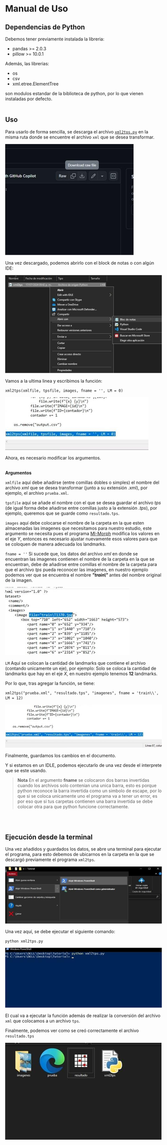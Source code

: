 # Manual de Uso

## Dependencias de Python

Debemos tener previamente instalada la libreria:
- pandas >= 2.0.3
- pillow >= 10.0.1

Además, las librerias:
- os
- csv
- xml.etree.ElementTree

son modulos estandar de la biblioteca de python, por lo que vienen instaladas por defecto. <br><br>


## Uso

Para usarlo de forma sencilla, se descarga el archivo [`xml2tps.py`](/Spanish/Python/xml2tps.py) en la misma ruta donde se encuentre el archivo `xml` que se desea transformar.

![imagen01](/images/imagen01.jpeg)

Una vez descargado, podemos abrirlo con el block de notas o con algún IDE:

![imagen02](/images/imagen02.jpeg)

Vamos a la ultima linea y escribimos la función: 

    xml2tps(xmlfile, tpsfile, images, fname = '', LM = 0)

![imagen03](/images/imagen03.jpeg)
    
Ahora, es necesario modificar los argumentos.
<br><br>

**Argumentos**

`xmlfile` aquí debe añadirse (entre comillas dobles o simples) el nombre del archivo _xml_ que se desea transformar (junto a su extensión .xml), por ejemplo, el archivo `prueba.xml`.

`tpsfile` aquí se añade el nombre con el que se desea guardar el archivo _tps_ (de igual forma debe añadirse entre comillas justo a la extensión _.tps_), por ejemplo, queremos que se guarde como `resultado.tps`.

`images` aquí debe colocarse el nombre de la carpeta en la que esten almacenadas las imagenes que necesitamos para nuestro estudio, este argumento se necesita pues el programa [Ml-Morph](https://github.com/agporto/ml-morph) modifica los valores en el eje _Y_, entonces es necesario ajustar nuevamente esos valores para que se coloquen de manera adecuada los landmarks.

`fname = ''` Si sucede que, los datos del archivo _xml_ en donde se encuentran las imagenes contienen el nombre de la carpeta en la que se encuentran, debe de añadirse entre comillas el nombre de la carpeta para que el archivo _tps_ pueda reconocer las imagenes, en nuestro ejemplo podemos ver que se encuentra el nombre _**"train\\"**_ antes del nombre original de la imagen.

![imagen04](/images/imagen04.jpeg)

`LM` Aquí se colocan la cantidad de landmarks que contiene el archivo (contando unicamente un eje), por ejemplo: Solo se coloca la cantidad de landmarks que hay en el eje _X_, en nuestro ejemplo tenemos **12** landmarks. 

Por lo que, tras agregar la función, se tiene:

    xml2tps("prueba.xml", "resultado.tps", "imagenes", fname = 'train\\', LM = 12)

![imagen05](/images/imagen05.jpeg)

Finalmente, guardamos los cambios en el documento.
 
Y si estamos en un IDLE, podemos ejecutarlo de una vez desde el interprete que se este usando.

> **Nota**
> En el argumento **fname** se colocaron dos barras invertidas cuando los archivos solo contenian una unica barra, esto es porque python reconoce la barra invertida como un simbolo de escape, por lo que si se coloca unicamente uno el programa va a tener un error, es por eso que si tus carpetas contienen una barra invertida se debe colocar otra para que python funcione correctamente.

<br><br>

## Ejecución desde la terminal

Una vez añadidos y guardados los datos, se abre una terminal para ejecutar el programa, para esto debemos de ubicarnos en la carpeta en la que se descargó previamente el programa `xml2tps`.

![imagen06](/images/imagen06.jpeg)

Una vez aquí, se debe ejecutar el siguiente comando:

    python xml2tps.py

![imagen07](/images/imagen07.jpeg)

El cual va a ejecutar la función además de realizar la conversión del archivo `xml` que colocamos a un archivo `tps`.

Finalmente, podemos ver como se creó correctamente el archivo `resultado.tps`

![imagen08](/images/imagen08.jpeg)